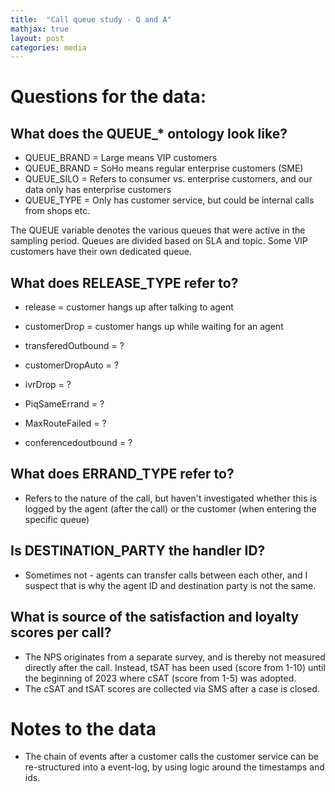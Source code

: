 ```yaml
---
title:  "Call queue study - Q and A"
mathjax: true
layout: post
categories: media
---
```



# Questions for the data:

## What does the QUEUE_* ontology look like?
- QUEUE_BRAND = Large means VIP customers
- QUEUE_BRAND = SoHo means regular enterprise customers (SME)
- QUEUE_SILO = Refers to consumer vs. enterprise customers, and our data only has enterprise customers
- QUEUE_TYPE = Only has customer service, but could be internal calls from shops etc.

The QUEUE variable denotes the various queues that were active in the sampling period. Queues are divided based on SLA and topic. Some VIP customers have their own dedicated queue. 




## What does RELEASE_TYPE refer to?
- release = customer hangs up after talking to agent
- customerDrop = customer hangs up while waiting for an agent

- transferedOutbound = ?
- customerDropAuto = ?
- ivrDrop = ?
- PiqSameErrand = ?
- MaxRouteFailed = ?
- conferencedoutbound = ?

## What does ERRAND_TYPE refer to?
- Refers to the nature of the call, but haven't investigated whether this is logged by the agent (after the call) or the customer (when entering the specific queue)



## Is DESTINATION_PARTY the handler ID?
- Sometimes not - agents can transfer calls between each other, and I suspect that is why the agent ID and destination party is not the same.



## What is source of the satisfaction and loyalty scores per call?
- The NPS originates from a separate survey, and is thereby not measured directly after the call. Instead, tSAT has been used (score from 1-10) until the beginning of 2023 where cSAT (score from 1-5) was adopted.
- The cSAT and tSAT scores are collected via SMS after a case is closed.

# Notes to the data
- The chain of events after a customer calls the customer service can be re-structured into a event-log, by using logic around the timestamps and ids.